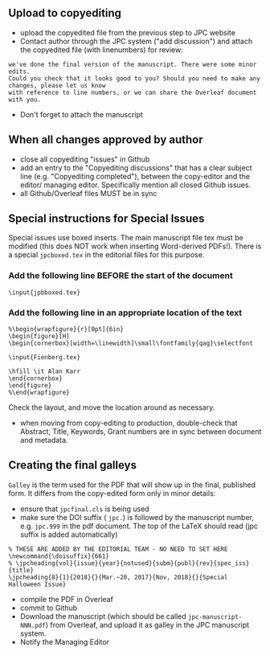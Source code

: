 ## Upload to copyediting
- upload the copyedited file from the previous step to JPC website
- Contact author through the JPC system ("add discussion") and attach the copyedited file (with linenumbers) for review:
```
we've done the final version of the manuscript. There were some minor edits. 
Could you check that it looks good to you? Should you need to make any changes, please let us know 
with reference to line numbers, or we can share the Overleaf document with you.
```
- Don't forget to attach the manuscript

## When all changes approved by author
- close all copyediting "issues" in Github 
- add an entry to the "Copyediting discussions" that has a clear subject line (e.g. "Copyediting completed"), between the copy-editor and the editor/ managing editor. Specifically mention all closed Github issues.
- all Github/Overleaf files MUST be in sync

## Special instructions for Special Issues
Special issues use boxed inserts. The main manuscript file tex must be modified (this does NOT work when inserting Word-derived PDFs!). There is a special `jpcboxed.tex` in the editorial files for this purpose.

### Add the following line BEFORE the start of the document
```
\input{jpbboxed.tex}
```

### Add the following line in an appropriate location of the text

```
%\begin{wrapfigure}{r}[0pt]{6in}
\begin{figure}[H]
\begin{cornerbox}[width=\linewidth]\small\fontfamily{qag}\selectfont

\input{Fienberg.tex}

\hfill \it Alan Karr
\end{cornerbox}
\end{figure}
%\end{wrapfigure}
```
Check the layout, and move the location around as necessary. 

- when moving from copy-editing to production, double-check that Abstract, Title, Keywords, Grant numbers are in sync between document and metadata.

## Creating the final galleys
`Galley` is the term used for the PDF that will show up in the final, published form. It differs from the copy-edited form only in minor details:
- ensure that `jpcfinal.cls` is being used
- make sure the DOI suffix ( `jpc.`) is followed by the manuscript number, e.g. `jpc.999` in the pdf document. The top of the LaTeX should read (jpc suffix is added automatically)
```
% THESE ARE ADDED BY THE EDITORIAL TEAM - NO NEED TO SET HERE
\newcommand{\doisuffix}{661}
% \jpcheading{vol}{issue}{year}{notused}{subm}{publ}{rev}{spec_iss}{title}
\jpcheading{8}{1}{2018}{}{Mar.~20, 2017}{Nov, 2018}{}{Special Halloween Issue}
```
- compile the PDF in Overleaf
- commit to Github
- Download the manuscript (which should be called `jpc-manuscript-NNN.pdf`) from Overleaf, and upload it as galley in the JPC manuscript system.
- Notify the Managing Editor

